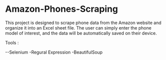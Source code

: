 # Amazon-Phones-Scraping
This project is designed to scrape phone data from the Amazon website and organize it into an Excel sheet file. The user can simply enter the phone model of interest, and the data will be automatically saved on their device.

Tools :

--Selenium 
-Regural Expression 
-BeautifulSoup

